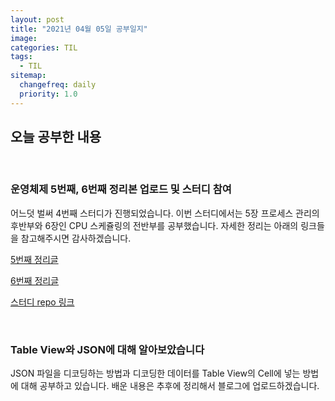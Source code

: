 ```yaml
---
layout: post
title: "2021년 04월 05일 공부일지"
image:
categories: TIL
tags: 
  - TIL
sitemap:
  changefreq: daily
  priority: 1.0
---
```


## 오늘 공부한 내용

<br/> 

### 운영체제 5번째, 6번째 정리본 업로드 및 스터디 참여

어느덧 벌써 4번째 스터디가 진행되었습니다. 이번 스터디에서는 5장 프로세스 관리의 후반부와 6장인 CPU 스케쥴링의 전반부를 공부했습니다. 자세한 정리는 아래의 링크들을 참고해주시면 감사하겠습니다.

[5번째 정리글](https://neph3779.github.io/%EC%9A%B4%EC%98%81%EC%B2%B4%EC%A0%9C/5-%ED%94%84%EB%A1%9C%EC%84%B8%EC%8A%A4-%EA%B4%80%EB%A6%AC-2/)

[6번째 정리글](https://neph3779.github.io/%EC%9A%B4%EC%98%81%EC%B2%B4%EC%A0%9C/6-CPU-%EC%8A%A4%EC%BC%80%EC%A5%B4%EB%A7%81-1/)

[스터디 repo 링크](https://github.com/i-study-OS/BHK/tree/main/OS4)



<br/> 

### Table View와 JSON에 대해 알아보았습니다

JSON 파일을 디코딩하는 방법과 디코딩한 데이터를 Table View의 Cell에 넣는 방법에 대해 공부하고 있습니다. 배운 내용은 추후에 정리해서 블로그에 업로드하겠습니다.

